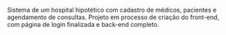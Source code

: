 Sistema de um hospital hipotético com cadastro de médicos, pacientes e agendamento de consultas.
Projeto em processo de criação do front-end, com página de login finalizada e back-end completo.
